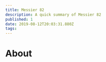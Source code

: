 ```yaml
---
title: Messier 82
description: A quick summary of Messier 82
published: 1
date: 2019-08-12T20:03:31.880Z
tags: 
---
```


# About